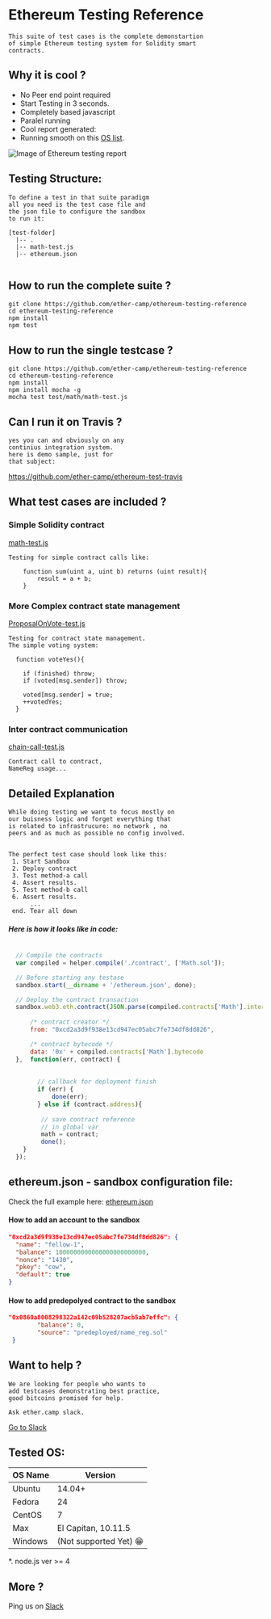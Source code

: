 # Ethereum Testing Reference

```
This suite of test cases is the complete demonstartion 
of simple Ethereum testing system for Solidity smart 
contracts.
```

##  Why it is cool ? 

* No Peer end point required
* Start Testing in 3 seconds.
* Completely based javascript
* Paralel running 
* Cool report generated: 
* Running smooth on this [OS list](#tested-os).

![Image of Ethereum testing report](http://i.imgur.com/ZcA3JMT.png)

##  Testing Structure: 
```
To define a test in that suite paradigm 
all you need is the test case file and 
the json file to configure the sandbox
to run it: 

[test-folder]
  |-- .
  |-- math-test.js
  |-- ethereum.json


```

##  How to run the complete suite ?  
```
git clone https://github.com/ether-camp/ethereum-testing-reference
cd ethereum-testing-reference
npm install 
npm test
```

##  How to run the single testcase ?  
```
git clone https://github.com/ether-camp/ethereum-testing-reference
cd ethereum-testing-reference
npm install
npm install mocha -g 
mocha test test/math/math-test.js
```

## Can I run it on Travis ? 

```
yes you can and obviously on any 
continius integration system.
here is demo sample, just for 
that subject: 
```

https://github.com/ether-camp/ethereum-test-travis




##  What test cases are included ?  

### Simple Solidity contract  
[math-test.js](https://github.com/ether-camp/ethereum-testing-reference/blob/master/test/math/math-test.js)
```
Testing for simple contract calls like: 

	function sum(uint a, uint b) returns (uint result){	    
		result = a + b;
	}
```

### More Complex contract state management
[ProposalOnVote-test.js](https://github.com/ether-camp/ethereum-testing-reference/blob/master/test/vote/ProposalOnVote-test.js)
```
Testing for contract state management.
The simple voting system: 

  function voteYes(){
  
    if (finished) throw;
    if (voted[msg.sender]) throw;

    voted[msg.sender] = true;
	++votedYes;  
  }
```

### Inter contract communication

[chain-call-test.js](https://github.com/ether-camp/ethereum-testing-reference/blob/master/test/chain/chain-call-test.js)
```
Contract call to contract, 
NameReg usage...
```

## Detailed Explanation

```
While doing testing we want to focus mostly on 
our buisness logic and forget everything that 
is related to infrastrucure: no network , no 
peers and as much as possible no config involved.


The perfect test case should look like this: 
 1. Start Sandbox
 2. Deploy contract 
 3. Test method-a call
 4. Assert results.
 5. Test method-b call
 6. Assert results.
      ...
 end. Tear all down

```

##### Here is how it looks like in code:  


```javascript

  // Compile the contracts
  var compiled = helper.compile('./contract', ['Math.sol']);

  // Before starting any testase
  sandbox.start(__dirname + '/ethereum.json', done);

  // Deploy the contract transaction 
  sandbox.web3.eth.contract(JSON.parse(compiled.contracts['Math'].interface)).new({
	  
	  /* contract creator */ 
	  from: "0xcd2a3d9f938e13cd947ec05abc7fe734df8dd826",

	  /* contract bytecode */ 
	  data: '0x' + compiled.contracts['Math'].bytecode			
  },  function(err, contract) {
        
        
        // callback for deployment finish 		
        if (err) {
            done(err);
        } else if (contract.address){
  		
  	     // save contract reference 
  	     // in global var
  	     math = contract;
  	     done();
	}			
  });	  

```



## ethereum.json - sandbox configuration file: 

Check the full example here: [ethereum.json](https://github.com/ether-camp/ethereum-testing-reference/blob/master/test/chain/ethereum.json)

#### How to add an account to the sandbox
```json
"0xcd2a3d9f938e13cd947ec05abc7fe734df8dd826": {
  "name": "fellow-1", 
  "balance": 1000000000000000000000000,
  "nonce": "1430",
  "pkey": "cow",
  "default": true
}

```

#### How to add predepolyed contract to the sandbox

```json
"0x0860a8008298322a142c09b528207acb5ab7effc": {
        "balance": 0,
        "source": "predeployed/name_reg.sol"
 }
```


## Want to help ? 
```
We are looking for people who wants to 
add testcases demonstrating best practice, 
good bitcoins promised for help.

Ask ether.camp slack.
```
[Go to Slack](www.ether.camp)


## Tested OS: 

OS Name | Version
------------ | -------------
 Ubuntu | 14.04+
 Fedora | 24
 CentOS | 7
 Max    | El Capitan, 10.11.5 
 Windows | (Not supported Yet) :grin:

*. node.js ver >= 4


## More ? 

Ping us on  [Slack](www.ether.camp)
